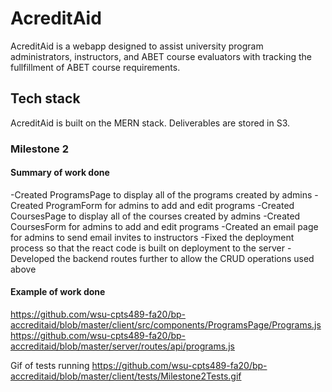 # AcreditAid

AcreditAid is a webapp designed to assist university program administrators, instructors, and ABET course evaluators with tracking the fullfillment of ABET course requirements.

## Tech stack
AcreditAid is built on the MERN stack. Deliverables are stored in S3.


### Milestone 2
#### Summary of work done
  -Created ProgramsPage to display all of the programs created by admins
  -Created ProgramForm for admins to add and edit programs
  -Created CoursesPage to display all of the courses created by admins
  -Created CoursesForm for admins to add and edit programs
  -Created an email page for admins to send email invites to instructors
  -Fixed the deployment process so that the react code is built on deployment to the server
  -Developed the backend routes further to allow the CRUD operations used above
  
#### Example of work done
https://github.com/wsu-cpts489-fa20/bp-accreditaid/blob/master/client/src/components/ProgramsPage/Programs.js
https://github.com/wsu-cpts489-fa20/bp-accreditaid/blob/master/server/routes/api/programs.js

Gif of tests running
https://github.com/wsu-cpts489-fa20/bp-accreditaid/blob/master/client/tests/Milestone2Tests.gif
